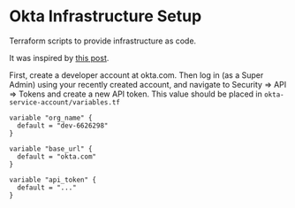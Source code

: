 # Okta Infrastructure Setup

Terraform scripts to provide infrastructure as code.

It was inspired by [this post](https://matthewdavis111.com/terraform/okta-terraform/).

First, create a developer account at okta.com. Then log in (as a Super Admin)
using your recently created account, and navigate to
Security => API => Tokens and create a new API token. This value should be placed
in `okta-service-account/variables.tf` 

```
variable "org_name" {
  default = "dev-6626298"
}

variable "base_url" {
  default = "okta.com"
}

variable "api_token" {
  default = "..."
}
```